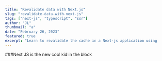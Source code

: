 ```yaml
---
title: "Revalidate data with Next.js"
slug: "revalidate-data-with-next-js"
tags: ["next-js", "typescript", "ssr"]
author: "JL"
thumbnail: "a"
date: "February 26, 2023"
featured: true
excerpt: "Learn to revalidate the cache in a Next-js application using the revalidate options in the new app router."
---
```


###Next JS is the new cool kid in the block
